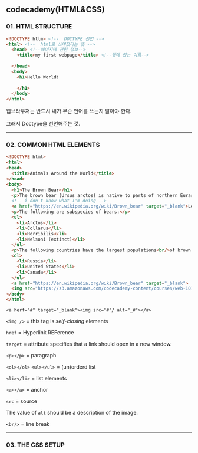 ## codecademy(HTML&CSS)

### 01. HTML STRUCTURE

```html
<!DOCTYPE htlm> <!--  DOCTYPE 선언 -->
<html> <!--  html로 쓰여졌다는 뜻 -->
  <head> <!--페이지에 관한 정보-->
    <title>my first webpage</title> <!--탭에 있는 이름-->
    
  </head>
  <body>
    <h1>Hello World!
      
    </h1>
  </body>
</html> 
```

웹브라우저는 반드시 내가 무슨 언어를 쓰는지 알아야 한다.

그래서  Doctype을 선언해주는 것.



---

### 02. COMMON HTML ELEMENTS

```html
<!DOCTYPE html>
<html>
<head>
  <title>Animals Around the World</title>
</head>
<body>
  <h1>The Brown Bear</h1>
  <p>The brown bear (Ursus arctos) is native to parts of northern Eurasia and North America. Its conservation status is currently "Least Concern." There are many subspecies within the brown bear species, including the Atlas bear and the Himalayan brown bear.</p>
  <!-- i don't know what I'm doing -->
  <a href="https://en.wikipedia.org/wiki/Brown_bear" target="_blank">Learn More</a>
  <p>The following are subspecies of bears:</p>
  <ul>
    <li>Arctos</li>
    <li>Collarus</li>
    <li>Horribilis</li>
    <li>Nelsoni (extinct)</li>
  </ul>
  <p>The following countries have the largest populations<br/>of brown bears:</p>
  <ol>
    <li>Russia</li>
    <li>United States</li>
    <li>Canada</li>
  </ol>
  <a href="https://en.wikipedia.org/wiki/Brown_bear" target="_blank">
  <img src="https://s3.amazonaws.com/codecademy-content/courses/web-101/web101-image_brownbear.jpg" alt="A brown bear"/></a>
</body> 
</html>
```

`<a herf="#" target="_blank"><img src="#"/ alt="_#"></a>`

`<img />` = this tag is *self-closing* elements

`href` = Hyperlink REFerence

`target` = attribute specifies that a link should open in a new window.

`<p></p>` = paragraph 

`<ol></ol>` `<ul></ul>` = (un)orderd list

`<li></li>` = list elements

`<a></a>` = anchor

`src` = source

The value of `alt` should be a description of the image.

`<br/>` = line break



---

### 03. THE CSS SETUP 









